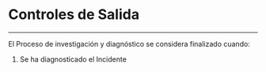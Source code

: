 # Controles de Salida

---

El Proceso de investigación y diagnóstico se considera finalizado cuando:

1. Se ha diagnosticado el Incidente

